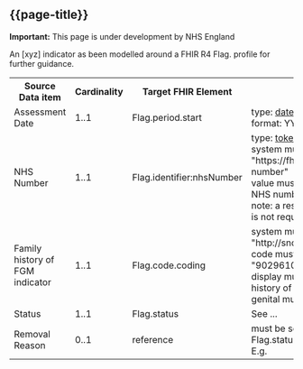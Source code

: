 ## {{page-title}}
    
  <div markdown="span" class="alert alert-warning" role="alert"><i class="fa fa-warning"></i><b> Important:</b> This page is under development by NHS England</div>

An [xyz] indicator as been modelled around a FHIR R4 Flag.  profile for further guidance. 


<!-- should be a prooper html table not markdown due to styling and accessibility -->
<table class="assets" title="example table">
<tr>
  <th class="width15">Source Data item</th>
  <th class="width10">Cardinality</th>
  <th class="width20">Target FHIR Element</th>
  <th class="width55">Notes</th>
</tr>
<tr>
  <td>Assessment Date</td>
  <td>1..1</td>
  <td>Flag.period.start</td>
  <td>type: <a href='http://hl7.org/fhir/R4/datatypes.html#dateTime'>dateTime</a><br>format: YYYY-MM-DD</td>
</tr>
<tr>
  <td>NHS Number</td>
  <td>1..1</td>
  <td>Flag.identifier:nhsNumber</td>
  <td>type: <a href='http://hl7.org/fhir/R4/search.html#token'>token</a><br>system must be "https://fhir.nhs.uk/Id/nhs-number"<br>value must be a verified NHS number<br>note: a resource reference is not required for FGM-IS.</td> 
</tr>
<tr>
<td>Family history of FGM indicator</td>
<td>1..1</td>
<td>Flag.code.coding</td>
<td>system must be "http://snomed.info/sct"<br>code must be "902961000000107"<br>display must be "Family history of FGM (female genital mutilation)"</td>
</tr>
<tr>
  <td>Status</td>
  <td>1..1</td>
  <td>Flag.status</td>
  <td>See ...</td>
</tr>
<tr>
  <td>Removal Reason</td>
  <td>0..1</td>
  <td>reference </td>
  <td>must be set when Flag.status is not 'active'. E.g. </td>
</tr>
</table>